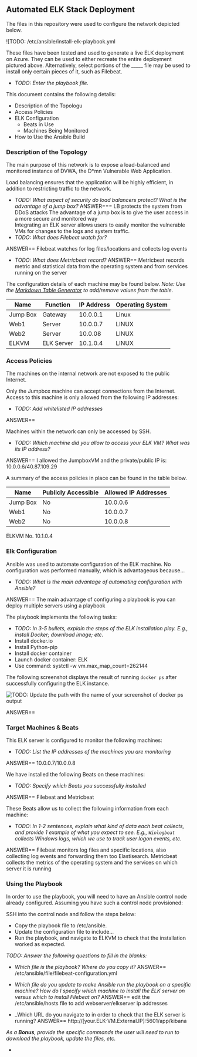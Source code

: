 ## Automated ELK Stack Deployment

The files in this repository were used to configure the network depicted below.

![TODO:    /etc/ansible/install-elk-playbook.yml

These files have been tested and used to generate a live ELK deployment on Azure. They can be used to either recreate the entire deployment pictured above. Alternatively, select portions of the _____ file may be used to install only certain pieces of it, such as Filebeat.

  - _TODO: Enter the playbook file._

This document contains the following details:
- Description of the Topologu
- Access Policies
- ELK Configuration
  - Beats in Use
  - Machines Being Monitored
- How to Use the Ansible Build


### Description of the Topology

The main purpose of this network is to expose a load-balanced and monitored instance of DVWA, the D*mn Vulnerable Web Application.

Load balancing ensures that the application will be highly efficient, in addition to restricting traffic to the network.
- _TODO: What aspect of security do load balancers protect? What is the advantage of a jump box?_
ANSWER=== LB protects the system from DDoS attacks 
	  The advantage of a jump box is to give the user access in a more secure and monitored way		
Integrating an ELK server allows users to easily monitor the vulnerable VMs for changes to the logs and system traffic.
- _TODO: What does Filebeat watch for?_

ANSWER== Filebeat watches for log files/locations and collects log events 
- _TODO: What does Metricbeat record?_
ANSWER== Metricbeat records metric and statistical data from the operating system and from services running on the server

The configuration details of each machine may be found below.
_Note: Use the [Markdown Table Generator](http://www.tablesgenerator.com/markdown_tables) to add/remove values from the table_.

| Name     | Function | IP Address | Operating System |
|----------|----------|------------|------------------|
| Jump Box | Gateway  |10.0.0.1        | Linux |
| Web1     | Server   |10.0.0.7        | LINUX |
| Web2     | Server   |10.0.08         | LINUX |
| ELKVM    |ELK Server|10.1.0.4        | LINUX |

### Access Policies

The machines on the internal network are not exposed to the public Internet. 

Only the Jumpbox machine can accept connections from the Internet. Access to this machine is only allowed from the following IP addresses:
- _TODO: Add whitelisted IP addresses_

ANSWER== 

Machines within the network can only be accessed by SSH.
- _TODO: Which machine did you allow to access your ELK VM? What was its IP address?_

ANSWER== I allowed the JumpboxVM and the private/public IP is: 10.0.0.6/40.87.109.29

A summary of the access policies in place can be found in the table below.

| Name     | Publicly Accessible | Allowed IP Addresses |
|----------|---------------------|----------------------|
| Jump Box | No                  | 10.0.0.6    		|
| Web1     | No                  | 10.0.0.7                     |
| Web2     | No                  | 10.0.0.8                     |

ELKVM 	     No.                   10.1.0.4   

### Elk Configuration

Ansible was used to automate configuration of the ELK machine. No configuration was performed manually, which is advantageous because...
- _TODO: What is the main advantage of automating configuration with Ansible?_

ANSWER== The main advantage of configuring a playbook is you can deploy multiple servers using a playbook

The playbook implements the following tasks:
- _TODO: In 3-5 bullets, explain the steps of the ELK installation play. E.g., install Docker; download image; etc._
- Install docker.io
- Install Python-pip
- Install docker container
- Launch docker container: ELK
- Use command: systctl -w vm.max_map_count=262144

The following screenshot displays the result of running `docker ps` after successfully configuring the ELK instance.

![TODO: Update the path with the name of your screenshot of docker ps output](Images/docker_ps_output.png)

ANSWER== 

### Target Machines & Beats
This ELK server is configured to monitor the following machines:
- _TODO: List the IP addresses of the machines you are monitoring_

ANSWER== 10.0.0.7/10.0.0.8

We have installed the following Beats on these machines:
- _TODO: Specify which Beats you successfully installed_

ANSWER== Filebeat and Metricbeat

These Beats allow us to collect the following information from each machine:
- _TODO: In 1-2 sentences, explain what kind of data each beat collects, and provide 1 example of what you expect to see. E.g., `Winlogbeat` collects Windows logs, which we use to track user logon events, etc._

ANSWER== Filebeat monitors log files and specific locations, also collecting log events and forwarding them too Elastisearch.
         Metricbeat collects the metrics of the operating system and the services on which server it is running

### Using the Playbook
In order to use the playbook, you will need to have an Ansible control node already configured. Assuming you have such a control node provisioned: 

SSH into the control node and follow the steps below:
- Copy the playbook file to /etc/ansible.
- Update the configuration file to include...
- Run the playbook, and navigate to ELKVM to check that the installation worked as expected.

_TODO: Answer the following questions to fill in the blanks:_
- _Which file is the playbook? Where do you copy it?_
ANSWER== /etc/ansible/file/filebeat-configuration.yml

- _Which file do you update to make Ansible run the playbook on a specific machine? How do I specify which machine to install the ELK server on versus which to install Filebeat on?_
ANSWER== edit the /etc/ansible/hosts file to add webserver/elkserver ip addresses

- _Which URL do you navigate to in order to check that the ELK server is running?
ANSWER== http://[your.ELK-VM.External.IP]:5601/app/kibana

_As a **Bonus**, provide the specific commands the user will need to run to download the playbook, update the files, etc._

- 







